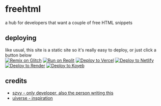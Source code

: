 # freehtml

a hub for developers that want a couple of free HTML snippets


## deploying

like usual, this site is a static site so it's really easy to deploy, or just click a button below <br>
[![Remix on Glitch](https://binbashbanana.github.io/deploy-buttons/buttons/remade/glitch.svg)](https://glitch.com/edit/#!/import/github/szvy/freehtml) 
[![Run on Replit](https://binbashbanana.github.io/deploy-buttons/buttons/remade/replit.svg)](https://replit.com/github/szvy/freehtml)
[![Deploy to Vercel](https://binbashbanana.github.io/deploy-buttons/buttons/remade/vercel.svg)](https://vercel.com/new/clone?repository-url=https://github.com/szvy/freehtml)
[![Deploy to Netlify](https://binbashbanana.github.io/deploy-buttons/buttons/remade/netlify.svg)](https://app.netlify.com/start/deploy?repository=https://github.com/szvy/freehtml)
[![Deploy to Render](https://binbashbanana.github.io/deploy-buttons/buttons/remade/render.svg)](https://render.com/deploy?repo=https://github.com/szvy/freehtml)
[![Deploy to Koyeb](https://binbashbanana.github.io/deploy-buttons/buttons/remade/koyeb.svg)](https://app.koyeb.com/deploy?type=git&repository=github.com/szvy/freehtml&branch=main&name=freehtml)

## credits

* [szvy - only developer, also the person writing this](https://github.com/szvy)
* [uiverse - inspiration ](https://uiverse.io)